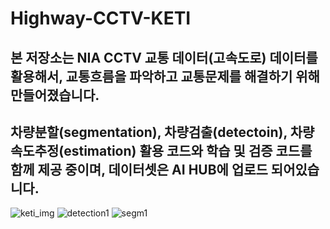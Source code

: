 # Highway-CCTV-KETI
## 본 저장소는 NIA CCTV 교통 데이터(고속도로) 데이터를 활용해서, 교통흐름을 파악하고 교통문제를 해결하기 위해 만들어졌습니다.
## 차량분할(segmentation), 차량검출(detectoin), 차량속도추정(estimation) 활용 코드와 학습 및 검증 코드를 함께 제공 중이며, 데이터셋은 AI HUB에 업로드 되어있습니다.

![keti_img](https://user-images.githubusercontent.com/59859754/111405969-c2123180-8714-11eb-880f-a6c2d2d9db32.png)
![detection1](https://user-images.githubusercontent.com/59859754/111408010-eae7f600-8717-11eb-9d4e-c57e3e2c961a.png)
![segm1](https://user-images.githubusercontent.com/59859754/111408016-ed4a5000-8717-11eb-983c-e439d62791b9.png)

